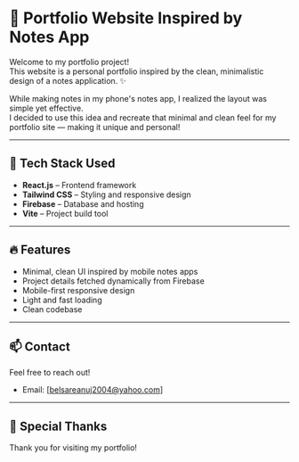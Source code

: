 # 📝 Portfolio Website Inspired by Notes App

Welcome to my portfolio project!  
This website is a personal portfolio inspired by the clean, minimalistic design of a notes application. ✨

While making notes in my phone's notes app, I realized the layout was simple yet effective.  
I decided to use this idea and recreate that minimal and clean feel for my portfolio site — making it unique and personal!

---

## 🚀 Tech Stack Used

- **React.js** – Frontend framework
- **Tailwind CSS** – Styling and responsive design
- **Firebase** – Database and hosting
- **Vite** – Project build tool

---

## 🔥 Features

- Minimal, clean UI inspired by mobile notes apps
- Project details fetched dynamically from Firebase
- Mobile-first responsive design
- Light and fast loading
- Clean codebase

---

## 📫 Contact

Feel free to reach out!

- Email: [belsareanuj2004@yahoo.com]

---

## 🙏 Special Thanks

Thank you for visiting my portfolio!  
